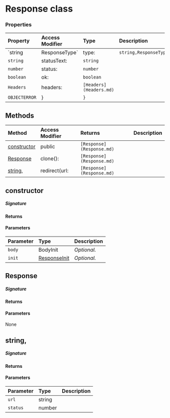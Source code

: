# Response class




### Properties

| Property	   | Access Modifier | Type	| Description|
|:-------------|:----|:-------|:-----------|
|`string|ResponseType`     | type: | `string,ResponseType` |  |
|`string`     | statusText: | `string` |  |
|`number`     | status: | `number` |  |
|`boolean`     | ok: | `boolean` |  |
|`Headers`     | headers: | `[Headers](Headers.md)` |  |
|`OBJECTERROR`     | } | `}` |  |




## Methods

| Method	   | Access Modifier | Returns	| Description|
|:-------------|:----|:-------|:-----------|
|[constructor](#constructor)     | public | `[Response](Response.md)` |  |
|[Response](#response)     | clone(): | `[Response](Response.md)` |  |
|[string,](#string,)     | redirect(url: | `[Response](Response.md)` |  |




## constructor



##### Signature

#### Returns

#### Parameters


| Parameter	   | Type    | Description |
|:-------------|:---------------|:------------|
| `body`    | BodyInit | _Optional._ |
| `init`    | [ResponseInit](ResponseInit.md) | _Optional._ |


## Response



##### Signature

#### Returns

#### Parameters
None


## string,



##### Signature

#### Returns

#### Parameters


| Parameter	   | Type    | Description |
|:-------------|:---------------|:------------|
| `url`    | string |  |
| `status`    | number |  |

